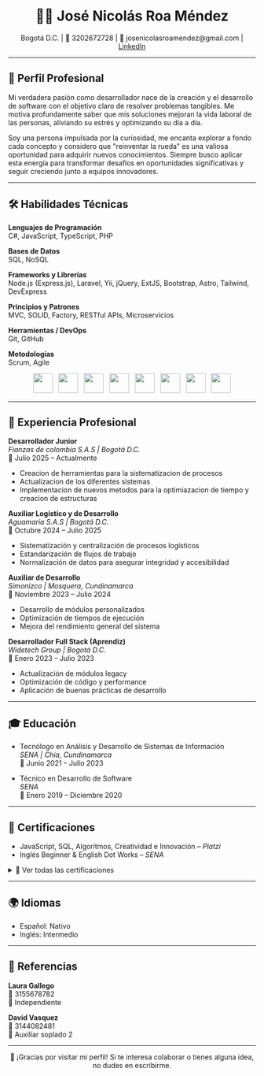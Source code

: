<h1 align="center">👨‍💻 José Nicolás Roa Méndez</h1>
<p align="center">
Bogotá D.C. | 📱 3202672728 | 📧 josenicolasroamendez@gmail.com | <a href="https://linkedin.com/in/devnroa">LinkedIn</a>
</p>

---

## 🚀 Perfil Profesional

Mi verdadera pasión como desarrollador nace de la creación y el desarrollo de software con el objetivo claro de resolver problemas tangibles. Me motiva profundamente saber que mis soluciones mejoran la vida laboral de las personas, aliviando su estrés y optimizando su día a día.

Soy una persona impulsada por la curiosidad, me encanta explorar a fondo cada concepto y considero que "reinventar la rueda" es una valiosa oportunidad para adquirir nuevos conocimientos. Siempre busco aplicar esta energía para transformar desafíos en oportunidades significativas y seguir creciendo junto a equipos innovadores.

---

## 🛠️ Habilidades Técnicas

**Lenguajes de Programación**  
C#, JavaScript, TypeScript, PHP

**Bases de Datos**  
SQL, NoSQL

**Frameworks y Librerías**  
Node.js (Express.js), Laravel, Yii, jQuery, ExtJS, Bootstrap, Astro, Tailwind, DevExpress

**Principios y Patrones**  
MVC, SOLID, Factory, RESTful APIs, Microservicios

**Herramientas / DevOps**  
Git, GitHub

**Metodologías**  
Scrum, Agile

<p align="center">
  <img src="https://cdn.jsdelivr.net/gh/devicons/devicon/icons/javascript/javascript-original.svg" width="40" />&nbsp;&nbsp;
  <img src="https://cdn.jsdelivr.net/gh/devicons/devicon/icons/php/php-original.svg" width="40" />&nbsp;&nbsp;
  <img src="https://cdn.jsdelivr.net/gh/devicons/devicon/icons/csharp/csharp-original.svg" width="40" />&nbsp;&nbsp;
  <img src="https://cdn.jsdelivr.net/gh/devicons/devicon/icons/nodejs/nodejs-original.svg" width="40" />&nbsp;&nbsp;
  <img src="https://laravel.com/img/logomark.min.svg" width="40" />&nbsp;&nbsp;
  <img src="https://cdn.jsdelivr.net/gh/devicons/devicon/icons/mysql/mysql-original.svg" width="40" />&nbsp;&nbsp;
  <img src="https://cdn.jsdelivr.net/gh/devicons/devicon/icons/git/git-original.svg" width="40" />&nbsp;&nbsp;
  <img src="https://cdn.jsdelivr.net/gh/devicons/devicon/icons/github/github-original.svg" width="40" />
</p>

---

## 💼 Experiencia Profesional

**Desarrollador Junior**  
*Fianzas de colombia S.A.S | Bogotá D.C.*  
📅 Julio 2025 – Actualmente  
- Creacion de herramientas para la sistematizacion de procesos  
- Actualizacion de los diferentes sistemas  
- Implementacion de nuevos metodos para la optimiazacion de tiempo y creacion de estructuras

**Auxiliar Logístico y de Desarrollo**  
*Aguamaria S.A.S | Bogotá D.C.*  
📅 Octubre 2024 – Julio 2025  
- Sistematización y centralización de procesos logísticos  
- Estandarización de flujos de trabajo  
- Normalización de datos para asegurar integridad y accesibilidad

**Auxiliar de Desarrollo**  
*Simonizco | Mosquera, Cundinamarca*  
📅 Noviembre 2023 – Julio 2024  
- Desarrollo de módulos personalizados  
- Optimización de tiempos de ejecución  
- Mejora del rendimiento general del sistema

**Desarrollador Full Stack (Aprendiz)**  
*Widetech Group | Bogotá D.C.*  
📅 Enero 2023 – Julio 2023  
- Actualización de módulos legacy  
- Optimización de código y performance  
- Aplicación de buenas prácticas de desarrollo

---

## 🎓 Educación

- Tecnólogo en Análisis y Desarrollo de Sistemas de Información  
  *SENA | Chía, Cundinamarca*  
  📅 Junio 2021 – Julio 2023

- Técnico en Desarrollo de Software  
  *SENA*  
  📅 Enero 2019 – Diciembre 2020

---

## 📜 Certificaciones

- JavaScript, SQL, Algoritmos, Creatividad e Innovación – *Platzi*
- Inglés Beginner & English Dot Works – *SENA*

<details>
  <summary>📘 Ver todas las certificaciones</summary>

  - Closures y Scope En JavaScript | Platzi | Julio 2023  
  - Creatividad Innovación | Platzi | Junio 2023  
  - JavaScript: Creación de Videojuegos | Platzi | Junio 2023  
  - JavaScript: Matemáticas y Estadística Básica | Platzi | Junio 2023  
  - Básico JavaScript | Platzi | Mayo 2023  
  - Computación Básica | Platzi | Mayo 2023  
  - Comunicación Asertiva | Platzi | Mayo 2023  
  - Innovación y Creación De Productos | Platzi | Mayo 2023  
  - JavaScript Práctico | Platzi | Mayo 2023  
  - Pensamiento Lógico: Algoritmos y Diagramas De Flujo | Platzi | Mayo 2023  
  - SQL Práctico | Platzi | Mayo 2023  
  - Desarrollo De Habilidades Blandas Para Equipos De Trabajo | Platzi | Marzo 2023  
  - English Dot Works 1 | SENA | Julio 2022  
  - Inglés Beginner | SENA | Junio 2021  
</details>

---

## 🌍 Idiomas

- Español: Nativo  
- Inglés: Intermedio

---

## 📇 Referencias

**Laura Gallego**  
📱 3155678782  
💼 Independiente

**David Vasquez**  
📱 3144082481  
💼 Auxiliar soplado 2

---

<p align="center">
  💬 ¡Gracias por visitar mi perfil!  
  Si te interesa colaborar o tienes alguna idea, no dudes en escribirme.
</p>
